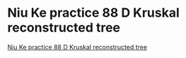 # Niu Ke practice 88 D Kruskal reconstructed tree
[Niu Ke practice 88 D Kruskal reconstructed tree](https://aiwithcloud.com/2022/09/15/niu_ke_practice_88_d_kruskal_reconstructed_tree/)